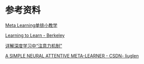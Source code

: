 # 参考资料

[Meta Learning单排小教学](https://mp.weixin.qq.com/s?__biz=MzUyNDk2MTcyOQ==&mid=2247483714&idx=1&sn=308f85cbf87653088511612e1beb6c07&chksm=fa2413eccd539afa22c59aedf9703c945a2c5a89924370a57b0dbc0a65447fd0ab6c532e411e&scene=21#wechat_redirect)

[Learning to Learn - Berkeley](https://bair.berkeley.edu/blog/2017/07/18/learning-to-learn/)

[详解深度学习中“注意力机制”](https://www.jianshu.com/p/9b922fb83d77)

[A SIMPLE NEURAL ATTENTIVE META-LEARNER - CSDN- liuglen](https://blog.csdn.net/liuglen/article/details/84770069)
